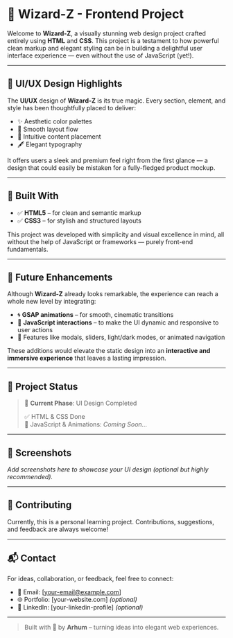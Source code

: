 # 🌟 Wizard-Z - Frontend Project

Welcome to **Wizard-Z**, a visually stunning web design project crafted entirely using **HTML** and **CSS**. This project is a testament to how powerful clean markup and elegant styling can be in building a delightful user interface experience — even without the use of JavaScript (yet!).

---

## 🎨 UI/UX Design Highlights

The **UI/UX** design of **Wizard-Z** is its true magic. Every section, element, and style has been thoughtfully placed to deliver:

- ✨ Aesthetic color palettes  
- 🧩 Smooth layout flow  
- 🎯 Intuitive content placement  
- 🖋️ Elegant typography  

It offers users a sleek and premium feel right from the first glance — a design that could easily be mistaken for a fully-fledged product mockup.

---

## 🔧 Built With

- ✅ **HTML5** – for clean and semantic markup  
- ✅ **CSS3** – for stylish and structured layouts  

This project was developed with simplicity and visual excellence in mind, all without the help of JavaScript or frameworks — purely front-end fundamentals.

---

## 🚀 Future Enhancements

Although **Wizard-Z** already looks remarkable, the experience can reach a whole new level by integrating:

- 🌀 **GSAP animations** – for smooth, cinematic transitions  
- 🔮 **JavaScript interactions** – to make the UI dynamic and responsive to user actions  
- 🧠 Features like modals, sliders, light/dark modes, or animated navigation

These additions would elevate the static design into an **interactive and immersive experience** that leaves a lasting impression.

---

## 📂 Project Status

> 🎯 **Current Phase**: UI Design Completed  
>  
> ✅ HTML & CSS Done  
> 🔄 JavaScript & Animations: *Coming Soon...*

---

## 📸 Screenshots

_Add screenshots here to showcase your UI design (optional but highly recommended)._

---

## 🤝 Contributing

Currently, this is a personal learning project. Contributions, suggestions, and feedback are always welcome!

---

## 📬 Contact

For ideas, collaboration, or feedback, feel free to connect:

- 📧 Email: [your-email@example.com]  
- 🌐 Portfolio: [your-website.com] *(optional)*  
- 💼 LinkedIn: [your-linkedin-profile] *(optional)*  

---

> Built with 💙 by **Arhum** – turning ideas into elegant web experiences.

